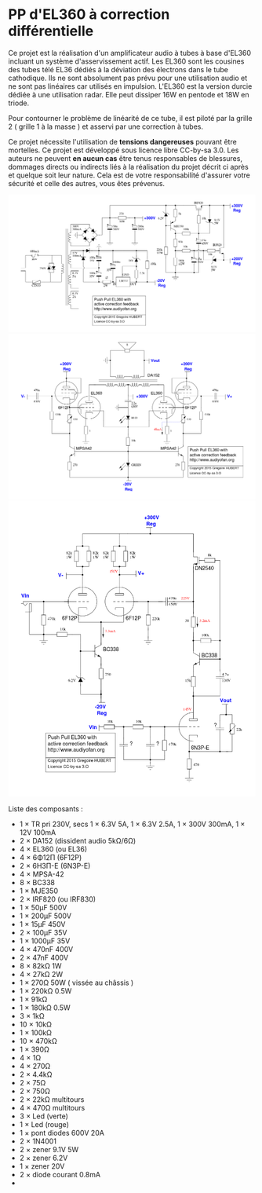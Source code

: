 PP d'EL360 à correction différentielle
======================================

Ce projet est la réalisation d'un amplificateur audio à tubes à base d'EL360 incluant un système d'asservissement actif. Les EL360 sont les cousines des tubes télé EL36 dédiés à la déviation des électrons dans le tube cathodique. Ils ne sont absolument pas prévu pour une utilisation audio et ne sont pas linéaires car utilisés en impulsion. L'EL360 est la version durcie dédiée à une utilisation radar. Elle peut dissiper 16W en pentode et 18W en triode. 

Pour contourner le problème de linéarité de ce tube, il est piloté par la grille 2 ( grille 1 à la masse ) et asservi par une correction à tubes.

Ce projet nécessite l'utilisation de **tensions dangereuses** pouvant être mortelles. Ce projet est développé sous licence libre CC-by-sa 3.0. Les auteurs ne peuvent **en aucun cas** être tenus responsables de blessures, dommages directs ou indirects liés à la réalisation du projet décrit ci après et quelque soit leur nature. Cela est de votre responsabilité d'assurer votre sécurité et celle des autres, vous êtes prévenus.

![](schematics/psu.png)
![](schematics/power.png)
![](schematics/driver.png)

Liste des composants :

 *  1 × TR pri 230V, secs 1 × 6.3V 5A, 1 × 6.3V 2.5A, 1 × 300V 300mA, 1 × 12V 100mA
 *  2 × DA152 (dissident audio 5kΩ/6Ω)
 *  4 × EL360 (ou EL36)
 *  4 × 6Φ12Π (6F12P)
 *  2 × 6H3Π-E (6N3P-E)
 *  4 × MPSA-42
 *  8 × BC338
 *  1 × MJE350
 *  2 × IRF820 (ou IRF830)
 *  1 × 50µF   500V
 *  1 × 200µF  500V
 *  1 × 15µF   450V
 *  2 × 100µF  35V
 *  1 × 1000µF 35V
 *  4 × 470nF  400V
 *  2 × 47nF   400V
 *  8 × 82kΩ   1W
 *  4 × 27kΩ   2W
 *  1 × 270Ω   50W ( vissée au châssis )
 *  1 × 220kΩ  0.5W
 *  1 × 91kΩ
 *  1 × 180kΩ  0.5W
 *  3 × 1kΩ
 * 10 × 10kΩ
 *  1 × 100kΩ
 * 10 × 470kΩ
 *  1 × 390Ω
 *  4 × 1Ω
 *  4 × 270Ω
 *  2 × 4.4kΩ
 *  2 × 75Ω
 *  2 × 750Ω
 *  2 × 22kΩ multitours
 *  4 × 470Ω multitours
 *  3 × Led (verte)
 *  1 × Led (rouge)
 *  1 × pont diodes 600V 20A
 *  2 × 1N4001
 *  2 × zener 9.1V 5W
 *  2 × zener 6.2V
 *  1 × zener 20V
 *  2 × diode courant 0.8mA
 *  

